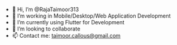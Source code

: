 - 👋 Hi, I’m @RajaTaimoor313
- 👀 I’m working in Mobile/Desktop/Web Application Development
- 🌱 I’m currently using Flutter for Development
- 💞️ I’m looking to collaborate
- 📫 Contact me: taimoor.callous@gmail.com
